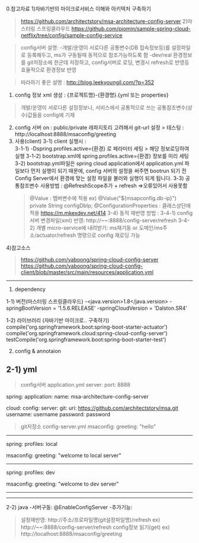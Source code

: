 0.참고자료
1)자바기반의 마이크로서비스 이해와 아키텍처 구축하기
>https://github.com/architectstory/msa-architecture-config-server
2)마스터링 스프링클라우드
https://github.com/piomin/sample-spring-cloud-netflix/tree/config/sample-config-service

>config서버 설명: 
-개발/운영이 서로다른 공통변수(DB 접속정보등)를 설정파일로 등록해두고, ms가 구동될때 동적으로 참조가능하도록 함
-dev/real 환경정보를 git저장소에 한군데 저장하고, config서버로 로딩, 변경시 refresh로 반영등 효율적으로 환경정보 반영

>따라하기 좋은 설명 :  http://blog.leekyoungil.com/?p=352
 1) config 정보 xml 생성 :  {프로젝트명}-{환경명}.{yml 또는 properties}
   > 개발/운영이 서로다른 설정정보나, 서비스에서 공통적으로 쓰는 공통참조변수(상수)값들을 config에 기재
 2) config 서버 on : public/private 레파지토리 고려해서 git-url 설정 > 테스팅 : http://localhost:8888/msaconfig/greeting
 3) 사용(client)
  3-1) client 실행시 :  
    3-1-1) -Dspring.profiles.active={환경} 로 페라미터 세팅 > 해당 정보로딩하여 실행
    3-1-2) bootstrap.xml에 spring.profiles.active={환경} 정보를 미리 세팅
  3-2) bootstrap.yml파일은 spring cloud application에서 application.yml 파일보다 먼저 실행이 되기 때문에,
        config 서버의 설정을 써주면 bootrun 되기 전 Config Server에서 환경에 맞는 설정 파일을 불러와 실행이 되게 됩니다.
  3-3) 공통참조변수 사용방법 :  @RefreshScope추가 + refresh
    =>오류있어서 사용못함
    >@Value : 멤버변수에 적용  ex) @Value("${msapconfig.db-ip}") private String configDbIp;
    >@ConfigurationProperties : 클래스상단에 적용
    >https://m.mkexdev.net/414
  3-4) 동적 재반영 방법 : 
    3-4-1) config서버 변경파일(xml) 반영: http://~~:8888/config-server/refresh
    3-4-2) 개별 micro-service에 내려받기: ms재기동 or 도메인/ms주소/actuator/refresh 명령으로 config 재로딩 가능

 4)참고소스
 >https://github.com/yaboong/spring-cloud-config-server
 >https://github.com/yaboong/spring-cloud-config-client/blob/master/src/main/resources/application.yml
----------------------------------------------------------------------------------------------

1. dependency

1-1) 버전(마스터링 스프링클라우드)
-<java.version>1.8</java.version>
-springBootVersion = '1.5.6.RELEASE'
-springCloudVersion = 'Dalston.SR4'

1-2) 라이브러리 (자바기반 마이크로.. 구축하기)
compile('org.springframework.boot:spring-boot-starter-actuator')
	compile('org.springframework.cloud:spring-cloud-config-server')
	testCompile('org.springframework.boot:spring-boot-starter-test')

2. config & annotaion

2-1) yml 
 -----------------------------------------------------------
>config서버 application.yml
server:
  port: 8888
  
spring:
  application:
    name: msa-architecture-config-server
    
  cloud:
    config:
      server:
        git: 
          uri: https://github.com/architectstory/msa.git
          username: username
          password: password

>git저장소 config-server.yml
msaconfig:
  greeting: "hello"
  
---

spring:
  profiles: local

msaconfig:
  greeting: "welcome to local server"

---

spring:
  profiles: dev

msaconfig:
  greeting: "welcome to dev server"

---

 -----------------------------------------------------------

2-2) java 
-서버구동: @EnableConfigServer
-추가기능:
 >설정재반영: http://주소/프로파일명(git설정파일명)/refresh
   ex) http://~~:8888/config-server/refresh
 >config정보 읽기(get) ex) http://localhost:8888/msaconfig/greeting

